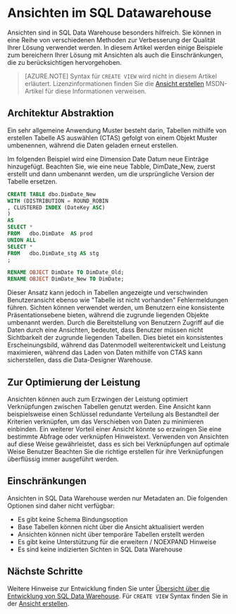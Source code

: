 <properties
   pageTitle="Ansichten im SQL Datawarehouse | Microsoft Azure"
   description="Tipps zur Verwendung von Ansichten Transact-SQL Azure SQL-Data Warehouse für die Entwicklung von Lösungen."
   services="sql-data-warehouse"
   documentationCenter="NA"
   authors="jrowlandjones"
   manager="barbkess"
   editor=""/>

<tags
   ms.service="sql-data-warehouse"
   ms.devlang="NA"
   ms.topic="article"
   ms.tgt_pltfrm="NA"
   ms.workload="data-services"
   ms.date="07/01/2016"
   ms.author="jrj;barbkess;sonyama"/>


# <a name="views-in-sql-data-warehouse"></a>Ansichten im SQL Datawarehouse

Ansichten sind in SQL Data Warehouse besonders hilfreich. Sie können in eine Reihe von verschiedenen Methoden zur Verbesserung der Qualität Ihrer Lösung verwendet werden.  In diesem Artikel werden einige Beispiele zum bereichern Ihrer Lösung mit Ansichten als auch die Einschränkungen, die zu berücksichtigen hervorgehoben.

> [AZURE.NOTE] Syntax für `CREATE VIEW` wird nicht in diesem Artikel erläutert. Lizenzinformationen finden Sie die [Ansicht erstellen][] MSDN-Artikel für diese Informationen verweisen.

## <a name="architectural-abstraction"></a>Architektur Abstraktion
Ein sehr allgemeine Anwendung Muster besteht darin, Tabellen mithilfe von erstellen Tabelle AS auswählen (CTAS) gefolgt von einem Objekt Muster umbenennen, während die Daten geladen erneut erstellen.

Im folgenden Beispiel wird eine Dimension Date Datum neue Einträge hinzugefügt. Beachten Sie, wie eine neue Tabble, DimDate_New, zuerst erstellt und dann umbenannt werden, um die ursprüngliche Version der Tabelle ersetzen.

```sql
CREATE TABLE dbo.DimDate_New
WITH (DISTRIBUTION = ROUND_ROBIN
, CLUSTERED INDEX (DateKey ASC)
)
AS
SELECT *
FROM   dbo.DimDate  AS prod
UNION ALL
SELECT *
FROM   dbo.DimDate_stg AS stg
;

RENAME OBJECT DimDate TO DimDate_Old;
RENAME OBJECT DimDate_New TO DimDate;

```

Dieser Ansatz kann jedoch in Tabellen angezeigte und verschwinden Benutzeransicht ebenso wie "Tabelle ist nicht vorhanden" Fehlermeldungen führen. Sichten können verwendet werden, um Benutzern eine konsistente Präsentationsebene bieten, während die zugrunde liegenden Objekte umbenannt werden. Durch die Bereitstellung von Benutzern Zugriff auf die Daten durch eine Ansichten, bedeutet, dass Benutzer müssen nicht Sichtbarkeit der zugrunde liegenden Tabellen. Dies bietet ein konsistentes Erscheinungsbild, während das Datenmodell weiterentwickelt und Leistung maximieren, während das Laden von Daten mithilfe von CTAS kann sicherstellen, dass die Data-Designer Warehouse.    

## <a name="performance-optimization"></a>Zur Optimierung der Leistung
Ansichten können auch zum Erzwingen der Leistung optimiert Verknüpfungen zwischen Tabellen genutzt werden. Eine Ansicht kann beispielsweise einen Schlüssel redundante Verteilung als Bestandteil der Kriterien verknüpfen, um das Verschieben von Daten zu minimieren einbinden.  Ein weiterer Vorteil einer Ansicht könnte so erzwingen Sie eine bestimmte Abfrage oder verknüpfen Hinweistext. Verwenden von Ansichten auf diese Weise gewährleistet, dass es sich bei Verknüpfungen auf optimale Weise Benutzer Beachten Sie die richtige erstellen für ihre Verknüpfungen überflüssig immer ausgeführt werden.

## <a name="limitations"></a>Einschränkungen
Ansichten in SQL Data Warehouse werden nur Metadaten an.  Die folgenden Optionen sind daher nicht verfügbar:

-   Es gibt keine Schema Bindungsoption
-   Base Tabellen können nicht über die Ansicht aktualisiert werden
-   Ansichten können nicht über temporäre Tabellen erstellt werden
-   Es gibt keine Unterstützung für die erweitern / NOEXPAND Hinweise
-   Es sind keine indizierten Sichten in SQL Data Warehouse


## <a name="next-steps"></a>Nächste Schritte
Weitere Hinweise zur Entwicklung finden Sie unter [Übersicht über die Entwicklung von SQL Data Warehouse][].
Für `CREATE VIEW` Syntax finden Sie in der [Ansicht erstellen][].

<!--Image references-->

<!--Article references-->
[Übersicht über die Entwicklung von SQL Data Warehouse]: ./sql-data-warehouse-overview-develop.md

<!--MSDN references-->
[ANSICHT ERSTELLEN]: https://msdn.microsoft.com/en-us/library/ms187956.aspx

<!--Other Web references-->
